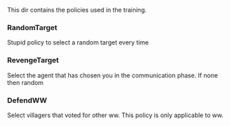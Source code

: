 This dir contains the policies used in the training.

### RandomTarget
Stupid policy to select a random target every time

### RevengeTarget
Select the agent that has chosen you in the communication phase. If none then random

### DefendWW
Select villagers that voted for other ww. This policy is only applicable to ww. 
